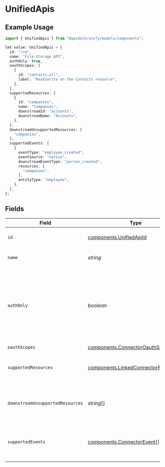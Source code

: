 # UnifiedApis

## Example Usage

```typescript
import { UnifiedApis } from "@apideck/unify/models/components";

let value: UnifiedApis = {
  id: "crm",
  name: "File Storage API",
  authOnly: true,
  oauthScopes: [
    {
      id: "contacts:all",
      label: "Read/write on the Contacts resource",
    },
  ],
  supportedResources: [
    {
      id: "companies",
      name: "Companies",
      downstreamId: "accounts",
      downstreamName: "Accounts",
    },
  ],
  downstreamUnsupportedResources: [
    "companies",
  ],
  supportedEvents: [
    {
      eventType: "employee.created",
      eventSource: "native",
      downstreamEventType: "person_created",
      resources: [
        "companies",
      ],
      entityType: "employee",
    },
  ],
};
```

## Fields

| Field                                                                                                                                                     | Type                                                                                                                                                      | Required                                                                                                                                                  | Description                                                                                                                                               | Example                                                                                                                                                   |
| --------------------------------------------------------------------------------------------------------------------------------------------------------- | --------------------------------------------------------------------------------------------------------------------------------------------------------- | --------------------------------------------------------------------------------------------------------------------------------------------------------- | --------------------------------------------------------------------------------------------------------------------------------------------------------- | --------------------------------------------------------------------------------------------------------------------------------------------------------- |
| `id`                                                                                                                                                      | [components.UnifiedApiId](../../models/components/unifiedapiid.md)                                                                                        | :heavy_minus_sign:                                                                                                                                        | Name of Apideck Unified API                                                                                                                               | crm                                                                                                                                                       |
| `name`                                                                                                                                                    | *string*                                                                                                                                                  | :heavy_minus_sign:                                                                                                                                        | Name of the API.                                                                                                                                          | File Storage API                                                                                                                                          |
| `authOnly`                                                                                                                                                | *boolean*                                                                                                                                                 | :heavy_minus_sign:                                                                                                                                        | Indicates whether a connector only supports authentication. In this case the connector is not mapped to a Unified API, but can be used with the Proxy API | true                                                                                                                                                      |
| `oauthScopes`                                                                                                                                             | [components.ConnectorOauthScopes](../../models/components/connectoroauthscopes.md)[]                                                                      | :heavy_minus_sign:                                                                                                                                        | N/A                                                                                                                                                       |                                                                                                                                                           |
| `supportedResources`                                                                                                                                      | [components.LinkedConnectorResource](../../models/components/linkedconnectorresource.md)[]                                                                | :heavy_minus_sign:                                                                                                                                        | List of resources that are supported on the connector.                                                                                                    |                                                                                                                                                           |
| `downstreamUnsupportedResources`                                                                                                                          | *string*[]                                                                                                                                                | :heavy_minus_sign:                                                                                                                                        | List of resources that are not supported on the downstream.                                                                                               |                                                                                                                                                           |
| `supportedEvents`                                                                                                                                         | [components.ConnectorEvent](../../models/components/connectorevent.md)[]                                                                                  | :heavy_minus_sign:                                                                                                                                        | List of events that are supported on the connector for this Unified API.                                                                                  |                                                                                                                                                           |